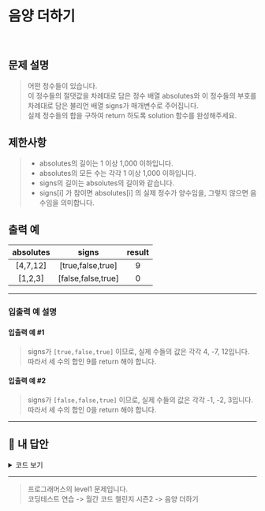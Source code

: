 # 음양 더하기

<br/>

## 문제 설명

> 어떤 정수들이 있습니다. <br />
> 이 정수들의 절댓값을 차례대로 담은 정수 배열 absolutes와 이 정수들의 부호를 차례대로 담은 불리언 배열 signs가 매개변수로 주어집니다.<br />
> 실제 정수들의 합을 구하여 return 하도록 solution 함수를 완성해주세요.

## 제한사항

>- absolutes의 길이는 1 이상 1,000 이하입니다.<br />
>- absolutes의 모든 수는 각각 1 이상 1,000 이하입니다.<br />
>- signs의 길이는 absolutes의 길이와 같습니다.<br />
>- signs[i] 가 참이면 absolutes[i] 의 실제 정수가 양수임을, 그렇지 않으면 음수임을 의미합니다.

## 출력 예

| absolutes |       signs        | result |
| :-------: | :----------------: | :----: |
| [4,7,12]  | [true,false,true]  |   9    |
|  [1,2,3]  | [false,false,true] |   0    |

---

### 입출력 예 설명

#### 입출력 예 #1

> signs가 `[true,false,true]` 이므로, 실제 수들의 값은 각각 4, -7, 12입니다.
> 따라서 세 수의 합인 9를 return 해야 합니다.

#### 입출력 예 #2

> signs가 `[false,false,true]` 이므로, 실제 수들의 값은 각각 -1, -2, 3입니다.
> 따라서 세 수의 합인 0을 return 해야 합니다.

---

## 🐤 내 답안

<details>
<summary>코드 보기</summary>
<div markdown="1">

```javascript
function solution(absolutes, signs) {
  let answer = 0;

  for (let i = 0; i < signs.length; i++) {
    answer += signs[i] ? absolutes[i] : -absolutes[i];
  }
  return answer;
}
```

</div>
</details>

---

> 프로그래머스의 level1 문제입니다.<br />
> 코딩테스트 연습 -> 월간 코드 챌린지 시즌2 -> 음양 더하기
